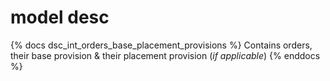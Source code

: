 # model desc

{% docs dsc_int_orders_base_placement_provisions %}
Contains orders, their base provision & their placement provision (_if applicable_)
{% enddocs %}
